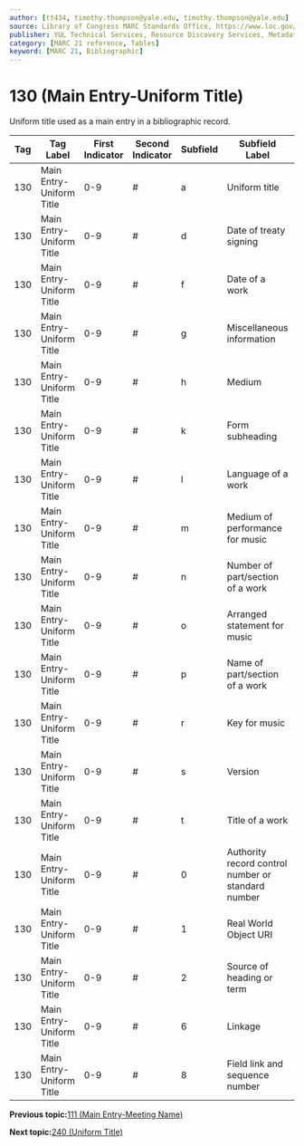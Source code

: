 ```yaml
---
author: [tt434, timothy.thompson@yale.edu, timothy.thompson@yale.edu]
source: Library of Congress MARC Standards Office, https://www.loc.gov/marc/bibliographic/bd130.html
publisher: YUL Technical Services, Resource Discovery Services, Metadata Services Unit
category: [MARC 21 reference, Tables]
keyword: [MARC 21, Bibliographic]
---
```


# 130 \(Main Entry-Uniform Title\)

Uniform title used as a main entry in a bibliographic record.

|Tag|Tag Label|First Indicator|Second Indicator|Subfield|Subfield Label|Repeatable|
|---|---------|---------------|----------------|--------|--------------|----------|
|130|Main Entry-Uniform Title|0-9|\#|a|Uniform title|F|
|130|Main Entry-Uniform Title|0-9|\#|d|Date of treaty signing|T|
|130|Main Entry-Uniform Title|0-9|\#|f|Date of a work|F|
|130|Main Entry-Uniform Title|0-9|\#|g|Miscellaneous information|T|
|130|Main Entry-Uniform Title|0-9|\#|h|Medium|F|
|130|Main Entry-Uniform Title|0-9|\#|k|Form subheading|T|
|130|Main Entry-Uniform Title|0-9|\#|l|Language of a work|F|
|130|Main Entry-Uniform Title|0-9|\#|m|Medium of performance for music|T|
|130|Main Entry-Uniform Title|0-9|\#|n|Number of part/section of a work|T|
|130|Main Entry-Uniform Title|0-9|\#|o|Arranged statement for music|F|
|130|Main Entry-Uniform Title|0-9|\#|p|Name of part/section of a work|T|
|130|Main Entry-Uniform Title|0-9|\#|r|Key for music|F|
|130|Main Entry-Uniform Title|0-9|\#|s|Version|T|
|130|Main Entry-Uniform Title|0-9|\#|t|Title of a work|F|
|130|Main Entry-Uniform Title|0-9|\#|0|Authority record control number or standard number|T|
|130|Main Entry-Uniform Title|0-9|\#|1|Real World Object URI|T|
|130|Main Entry-Uniform Title|0-9|\#|2|Source of heading or term|F|
|130|Main Entry-Uniform Title|0-9|\#|6|Linkage|F|
|130|Main Entry-Uniform Title|0-9|\#|8|Field link and sequence number|T|

**Previous topic:**[111 \(Main Entry-Meeting Name\)](../tables/111_bib_table.md)

**Next topic:**[240 \(Uniform Title\)](../tables/240_bib_table.md)

